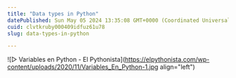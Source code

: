 ```yaml
---
title: "Data types in Python"
datePublished: Sun May 05 2024 13:35:08 GMT+0000 (Coordinated Universal Time)
cuid: clvtkruby000409idfuz61u78
slug: data-types-in-python

---
```


![▷ Variables en Python - El Pythonista](https://elpythonista.com/wp-content/uploads/2020/11/Variables_En_Python-1.jpg align="left")